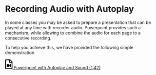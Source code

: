 # Recording Audio with Autoplay

In some classes you may be asked to prepare a presentation that can be
played at any time with recorder audio. Powerpoint provides such a
mechanism, while allowing to combine the audio for each page to a
consecutive recording.

To help you achieve this, we have provided the following simple
demonstration.

[![Video](images/video.png) Powerpoint with Autoplay and Sound
(1:42)](https://www.youtube.com/watch?v=T53rfTRuWkc)
